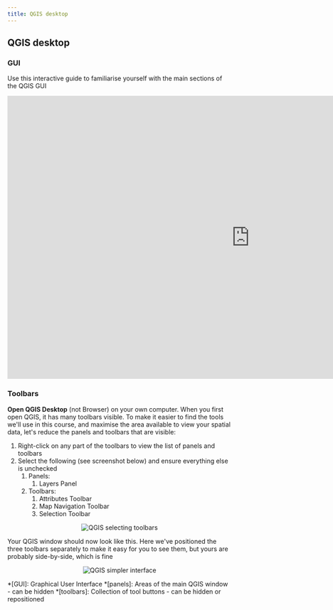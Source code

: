 ```yaml
---
title: QGIS desktop
---
```


## QGIS desktop

### GUI
Use this interactive guide to familiarise yourself with the main sections of the QGIS GUI

<div id='h5p-qgis-gui'></div>

<iframe src="https://verdantlearn.h5p.com/content/1291343455090796897/embed" width="1088" height="637" frameborder="0" allowfullscreen="allowfullscreen" allow="geolocation *; microphone *; camera *; midi *; encrypted-media *"></iframe>


### Toolbars

**Open QGIS Desktop** (not Browser) on your own computer.  When you first open QGIS, it has many toolbars visible.  To make it easier to find the tools we'll use in this course, and maximise the area available to view your spatial data, let's reduce the panels and toolbars that are visible:
1. Right-click on any part of the toolbars to view the list of panels and toolbars
2. Select the following (see screenshot below) and ensure everything else is unchecked
   1. Panels: 
      1. Layers Panel
   2. Toolbars: 
      1. Attributes Toolbar
      2. Map Navigation Toolbar
      3. Selection Toolbar


<center><img src="{{site.baseurl}}/src/img/QGIS_ToolbarSelection.png" alt="QGIS selecting toolbars"></center>  


Your QGIS window should now look like this.  Here we've positioned the three toolbars separately to make it easy for you to see them, but yours are probably side-by-side, which is fine  

<center><img src="{{site.baseurl}}/src/img/QGIS_SimpleGUI.png" alt="QGIS simpler interface"></center>


*[GUI]: Graphical User Interface
*[panels]: Areas of the main QGIS window - can be hidden
*[toolbars]: Collection of tool buttons - can be hidden or repositioned



<script type="text/javascript">
    const el = document.getElementById('h5p-qgis-gui');
    const options = {
    // 5pJsonPath:  '/h5p-folder',
    // frameJs: '/assets/frame.bundle.js',
    // frameCss: '/assets/styles/h5p.css',
    h5pJsonPath:  '../../../src/h5p/QGIS_GUI',
    frameJs: '../../../src/h5p/standAlonePlayer/frame.bundle.js',
    frameCss: '../../../src/h5p/standAlonePlayer/styles/h5p.css',
    }
    new H5PStandalone.H5P(el, options);

</script>
